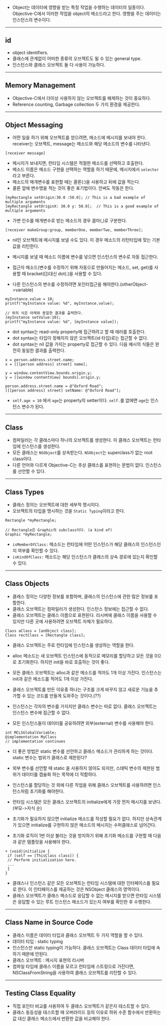 ﻿* Object는 데이터에 영향을 받는 특정 작업을 수행하는 데이터의 일종이다. Objective-C에서 이러한 작업을 object의 메소드라고 한다. 영향을 주는 데이터는 인스턴스의 변수이다.

----
## id

* object identifiers.
* 클래스에 관계없이 어떠한 종류의 오브젝트도 될 수 있는 general type.
* 인스턴스와 클래스 오브젝트 둘 다 사용이 가능하다.

----
## Memory Management

* Objective-C에서 더이상 사용하지 않는 오브젝트를 해제하는 것이 중요하다.
* Reference counting, Garbage collection 두 가지 환경을 제공한다.

----
## Object Messaging

* 어떤 일을 하기 위해 오브젝트를 얻으려면, 메소드에 메시지를 보내야 한다. receiver는 오브젝트, message는 메소드와 해당 메소드의 변수를 나타낸다.

```
[receiver message]
```

* 메시지가 보내지면, 런타임 시스템은 적절한 메소드를 선택하고 호출한다.
* 메소드 이름은 메소드 구현을 선택하는 역할을 하기 때문에, 메시지에서 `selector`라고 부른다.
* 메소드의 매개변수를 표현할 때는 콜론(:)을 사용하고 뒤에 값을 적는다.
* 콜론 앞에 변수명을 적는 것이 좋은 표기법이다. 안써도 작동은 한다.

```
[myRectangle setOrigin:30.0 :50.0]; // This is a bad example of multiple arguments
[myRectangle setOriginX: 30.0 y: 50.0];  // This is a good example of multiple arguments
```

* 가변 인수를 매개변수로 받는 메소드의 경우 콤마(,)로 구분한다.

```
[receiver makeGroup:group, memberOne, memberTwo, memberThree];
```

* nil인 오브젝트에 메시지를 보낼 수도 있다. 이 경우 메소드의 리턴타입에 맞는 기본값을 리턴한다.

* 메시지를 보낼 때 메소드 이름에 변수를 넣으면 인스턴스의 변수로 자동 접근한다.

* 접근자 메소드(변수를 수정하기 위해 자동으로 만들어지는 메소드, set, get)를 사용할 때  bracket([])대신 dot(.)을 사용할 수 있다.
* 다른 인스턴스의 변수를 수정하려면 포인터접근을 해야한다.(otherObject->variable) 

```
myInstance.value = 10;
printf("myInstance value: %d", myInstance.value);

// 위의 식은 아래와 동일한 결과를 출력한다.
[myInstance setValue:10];
printf("myInstance value: %d", [myInstance value]);
```

* dot syntax는 read-only property에 접근하려고 할 때 에러를 호출한다.
* dot syntax는 타입이 정해지지 않은 오브젝트(id 타입)로는 접근할 수 없다.
* dot syntax는 nil 값을 가지는 property로 접근할 수 있다. 다음 예시의 식들은 완전히 동일한 결과를 출력한다.

```
x = person.address.street.name;
x = [[[person address] street] name];

y = window.contentView.bounds.origin.y;
y = [[window contentView] bounds].origin.y;

person.address.street.name = @"Oxford Road";
[[[person address] street] setName: @"Oxford Road"];
```

* `self.age = 10` 에서 `age`는 property의 setter이다. `self.`를 없애면 `age`는 인스턴스 변수가 된다.


----
## Class

* 컴파일러는 각 클래스마다 하나의 오브젝트를 생성한다. 이 클래스 오브젝트는 런타임에 인스턴스를 생성한다.
* 모든 클래스는 `NSObject`를 상속받는다. `NSObject`는 superclass가 없는 root class이다.
* 다른 언어와 다르게 Objective-C는 추상 클래스를 표현하는 문법이 없다. 인스턴스를 선언할 수 있다.

----
## Class Types

* 클래스 정의는 오브젝트에 대한 세부적 명시이다.
* 오브젝트의 타입을 명시하는 것을 `Static Typing`이라고 한다.

```
Rectangle *myRectangle;

// Rectangle은 Graphic의 subclass이다. (a kind of)
Graphic *myRectangle;
```

* `isMemberOfClass:` 메소드는 런타임에 어떤 인스턴스가 해당 클래스의 인스턴스인지 여부를 확인할 수 있다.
* `isKindOfClass:` 메소드는 해당 인스턴스가 클래스의 상속 경로에 있는지 확인할 수 있다.

----
## Class Objects

* 클래스 정의는 다양한 정보를 포함하며, 클래스의 인스턴스에 관한 많은 정보를 포함한다.
* 클래스 오브젝트는 컴파일러가 생성한다. 인스턴스 정보에는 접근할 수 없다. 
* 클래스 오브젝트는 클래스 이름으로 표현된다. 리시버에 클래스 이름을 사용할 수 있지만 다른 곳에 사용하려면 오브젝트 자체가 필요하다.

```
Class aClass = [anObject class];
Class rectClass = [Rectangle class];
```


* 클래스 오브젝트는 주로 런타임에 인스턴스를 생성하는 역할을 한다.
* alloc 메소드는 새 오브젝트 인스턴스에 동적으로 메모리를 할당하고 모든 것을 0으로 초기화한다. 하지만 init을 바로 호출하는 것이 좋다.
* 모든 클래스 오브젝트는 alloc과 같은 메소드를 적어도 1개 이상 가진다. 인스턴스는 init과 같은 메소드를 적어도 1개 이상 가진다.


* 클래스 오브젝트를 만든 이유중 하나는 구조를 크게 바꾸지 않고 새로운 기능을 추가할 수 있는 코드를 만들게 도와주는 것이다.(??)


* 인스턴스는 각자의 변수를 가지지만 클래스 변수는 따로 없다. 클래스 오브젝트는 인스턴스 변수에 접근할 수 없다.
* 모든 인스턴스들이 데이터를 공유하려면 외부(external) 변수를 사용해야 한다.

```
int MCLSGlobalVariable;
@implementation MyClass
// implementation continues
```

* 더 좋은 방법은 static 변수를 선언하고 클래스 메소드가 관리하게 하는 것이다. static 변수는 범위가 클래스로 제한된다?
* 외부 변수를 선언할 때 static 을 사용하지 않아도 되지만, 스태틱 변수의 제한된 범위가 데이터를 캡슐화 하는 목적에 더 적합하다.


* 인스턴스를 할당하는 것 외에 다른 작업을 위해 클래스 오브젝트를 사용하려면 인스턴스처럼 초기화를 해야한다. 
* 런타임 시스템은 모든 클래스 오브젝트의 initialize에게 가장 먼저 메시지를 보낸다.(부모->자식 순)
* 초기화가 필요하지 않으면 initialize 메소드를 작성할 필요가 없다. 하지만 상속관계가 있으면 initialize를 구현하지 않은 메소드의 메시지는 수퍼클래스로 넘어간다.
* 초기화 로직이 1번 이상 불리는 것을 방지하기 위해 초기화 메소드를 구현할 때 다음과 같은 템플릿을 사용해야 한다.
```
+ (void)initialize {
 if (self == [ThisClass class]) {
 // Perform initialization here.
 ...
 }
}
```

* 클래스나 인스턴스 같은 모든 오브젝트는 런타임 시스템에 대한 인터페이스를 필요로 한다. 이 인터페이스를 제공하는 것은 NSObject 클래스의 영역이다.
* 클래스 오브젝트가 클래스 메소드로 응답할 수 없는 메시지를 받으면 런타임 시스템은 응답할 수 있는 루트 인스턴스 메소드가 있는지 여부를 확인한 후 수행한다.

----
## Class Name in Source Code

* 클래스 이름은 데이터 타입과 클래스 오브젝트 두 가지 역할을 할 수 있다.
* 데이터 타입 : static typing
* 인스턴스만 static typing이 가능하다. 클래스 오브젝트는 Class 데이터 타입에 속하기 때문에 안된다.
* 클래스 오브젝트 : 메시지 표현의 리시버
* 컴파일 타임에 클래스 이름을 모르고 런타임에 스트링으로 가진다면, NSClassFromString을 사용하여 클래스 오브젝트를 리턴할 수 있다.

----
## Testing Class Equality

* 직접 포인터 비교를 사용하여 두 클래스 오브젝트가 같은지 테스트할 수 있다. 
* 클래스 동등성을 테스트할 때 오버라이드 등의 이유로 하위 수준 함수에서 반환하는 값 대신 클래스 메소드에서 반환한 값을 비교해야 한다.